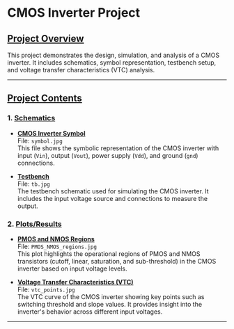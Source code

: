 # CMOS Inverter Project

## [Project Overview](pplx://action/followup)
This project demonstrates the design, simulation, and analysis of a CMOS inverter. It includes schematics, symbol representation, testbench setup, and voltage transfer characteristics (VTC) analysis.

---

## [Project Contents](pplx://action/followup)

### 1. [**Schematics**](pplx://action/followup)
- **[CMOS Inverter Symbol](pplx://action/followup)**  
  File: `symbol.jpg`  
  This file shows the symbolic representation of the CMOS inverter with input (`Vin`), output (`Vout`), power supply (`Vdd`), and ground (`gnd`) connections.

- **[Testbench](pplx://action/followup)**  
  File: `tb.jpg`  
  The testbench schematic used for simulating the CMOS inverter. It includes the input voltage source and connections to measure the output.

### 2. [**Plots/Results**](pplx://action/followup)
- **[PMOS and NMOS Regions](pplx://action/followup)**  
  File: `PMOS_NMOS_regions.jpg`  
  This plot highlights the operational regions of PMOS and NMOS transistors (cutoff, linear, saturation, and sub-threshold) in the CMOS inverter based on input voltage levels.

- **[Voltage Transfer Characteristics (VTC)](pplx://action/followup)**  
  File: `vtc_points.jpg`  
  The VTC curve of the CMOS inverter showing key points such as switching threshold and slope values. It provides insight into the inverter's behavior across different input voltages.

---


